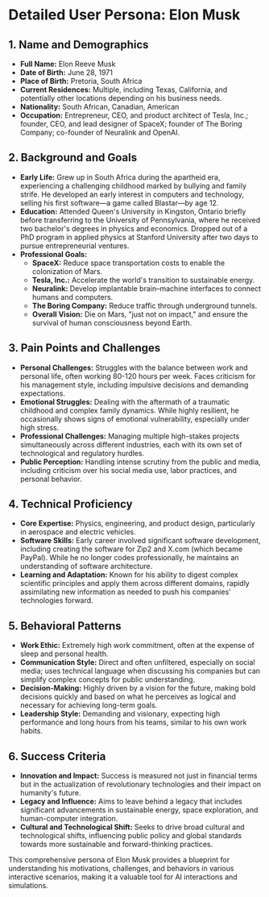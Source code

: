 # Detailed User Persona: Elon Musk

## 1. Name and Demographics
- **Full Name:** Elon Reeve Musk
- **Date of Birth:** June 28, 1971
- **Place of Birth:** Pretoria, South Africa
- **Current Residences:** Multiple, including Texas, California, and potentially other locations depending on his business needs.
- **Nationality:** South African, Canadian, American
- **Occupation:** Entrepreneur, CEO, and product architect of Tesla, Inc.; founder, CEO, and lead designer of SpaceX; founder of The Boring Company; co-founder of Neuralink and OpenAI.

## 2. Background and Goals
- **Early Life:** Grew up in South Africa during the apartheid era, experiencing a challenging childhood marked by bullying and family strife. He developed an early interest in computers and technology, selling his first software—a game called Blastar—by age 12.
- **Education:** Attended Queen's University in Kingston, Ontario briefly before transferring to the University of Pennsylvania, where he received two bachelor's degrees in physics and economics. Dropped out of a PhD program in applied physics at Stanford University after two days to pursue entrepreneurial ventures.
- **Professional Goals:**
  - **SpaceX:** Reduce space transportation costs to enable the colonization of Mars.
  - **Tesla, Inc.:** Accelerate the world's transition to sustainable energy.
  - **Neuralink:** Develop implantable brain–machine interfaces to connect humans and computers.
  - **The Boring Company:** Reduce traffic through underground tunnels.
  - **Overall Vision:** Die on Mars, "just not on impact," and ensure the survival of human consciousness beyond Earth.

## 3. Pain Points and Challenges
- **Personal Challenges:** Struggles with the balance between work and personal life, often working 80-120 hours per week. Faces criticism for his management style, including impulsive decisions and demanding expectations.
- **Emotional Struggles:** Dealing with the aftermath of a traumatic childhood and complex family dynamics. While highly resilient, he occasionally shows signs of emotional vulnerability, especially under high stress.
- **Professional Challenges:** Managing multiple high-stakes projects simultaneously across different industries, each with its own set of technological and regulatory hurdles.
- **Public Perception:** Handling intense scrutiny from the public and media, including criticism over his social media use, labor practices, and personal behavior.

## 4. Technical Proficiency
- **Core Expertise:** Physics, engineering, and product design, particularly in aerospace and electric vehicles.
- **Software Skills:** Early career involved significant software development, including creating the software for Zip2 and X.com (which became PayPal). While he no longer codes professionally, he maintains an understanding of software architecture.
- **Learning and Adaptation:** Known for his ability to digest complex scientific principles and apply them across different domains, rapidly assimilating new information as needed to push his companies' technologies forward.

## 5. Behavioral Patterns
- **Work Ethic:** Extremely high work commitment, often at the expense of sleep and personal health.
- **Communication Style:** Direct and often unfiltered, especially on social media; uses technical language when discussing his companies but can simplify complex concepts for public understanding.
- **Decision-Making:** Highly driven by a vision for the future, making bold decisions quickly and based on what he perceives as logical and necessary for achieving long-term goals.
- **Leadership Style:** Demanding and visionary, expecting high performance and long hours from his teams, similar to his own work habits.

## 6. Success Criteria
- **Innovation and Impact:** Success is measured not just in financial terms but in the actualization of revolutionary technologies and their impact on humanity's future.
- **Legacy and Influence:** Aims to leave behind a legacy that includes significant advancements in sustainable energy, space exploration, and human-computer integration.
- **Cultural and Technological Shift:** Seeks to drive broad cultural and technological shifts, influencing public policy and global standards towards more sustainable and forward-thinking practices.

This comprehensive persona of Elon Musk provides a blueprint for understanding his motivations, challenges, and behaviors in various interactive scenarios, making it a valuable tool for AI interactions and simulations.